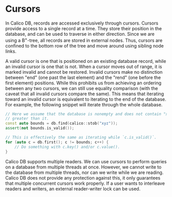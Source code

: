 # Cursors
In Calico DB, records are accessed exclusively through cursors.
Cursors provide access to a single record at a time.
They store their position in the database, and can be used to traverse in either direction.
Since we are using a B<sup>+</sup>-tree, all records are stored in external nodes.
Thus, cursors are confined to the bottom row of the tree and move around using sibling node links.

A valid cursor is one that is positioned on an existing database record, while an invalid cursor is one that is not.
When a cursor moves out of range, it is marked invalid and cannot be restored.
Invalid cursors make no distinction between "end" (one past the last element) and the "rend" (one before the first element) positions.
While this prohibits us from achieving an ordering between any two cursors, we can still use equality comparison (with the caveat that all invalid cursors compare the same).
This means that iterating toward an invalid cursor is equivalent to iterating to the end of the database.
For example, the following snippet will iterate through the whole database.
```C++
// Here we assume that the database is nonempty and does not contain "xyz", or anything that compares 
// greater than it.
const auto bounds = db.find(calico::stob("xyz"));
assert(not bounds.is_valid());

// This is effectively the same as iterating while `c.is_valid()`.
for (auto c = db.first(); c != bounds; c++) {
    // Do something with c.key() and/or c.value().
}
```

Calico DB supports multiple readers.
We can use cursors to perform queries on a database from multiple threads at once.
However, we cannot write to the database from multiple threads, nor can we write while we are reading.
Calico DB does not provide any protection against this, it only guarantees that multiple concurrent cursors work properly.
If a user wants to interleave readers and writers, an external reader-writer lock can be used.

